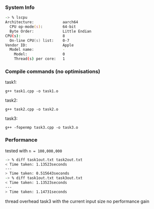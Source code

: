 ### System Info

```zsh
-> % lscpu
Architecture:             aarch64
  CPU op-mode(s):         64-bit
  Byte Order:             Little Endian
CPU(s):                   8
  On-line CPU(s) list:    0-7
Vendor ID:                Apple
  Model name:             -
    Model:                0
    Thread(s) per core:   1
```


### Compile commands (no optimisations)

task1:

`g++ task1.cpp -o task1.o`

task2:

`g++ task2.cpp -o task2.o`

task3: 

`g++ -fopenmp task3.cpp -o task3.o`

### Performance

tested with `n = 100,000,000`

```zsh
-> % diff task1out.txt task2out.txt
< Time taken: 1.13523seconds
---
> Time taken: 0.515643seconds
-> % diff task1out.txt task3out.txt
< Time taken: 1.13523seconds
---
> Time taken: 1.14731seconds 
```

thread overhead task3 with the current input size no performance gain


